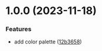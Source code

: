# 1.0.0 (2023-11-18)


### Features

* add color palette ([12b3658](https://github.com/weronikaolejniczak/frontend-quiz-app/commit/12b36587d2dffa7246c02240ed000dce7bedf383))

